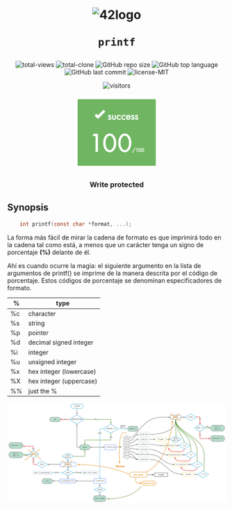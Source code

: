 <h1 align="center">
  <img  width="120" alt="42logo"  src="https://user-images.githubusercontent.com/19689770/129336866-169b0dc7-ea41-47d4-b50a-d466508031af.png">
  
	printf
</h1>

 <p align="center">
<!-- these values are automatically generated with github actions and github api -->
<img alt="total-views" src="https://img.shields.io/badge/views-4-blue">
<img alt="total-clone" src="https://img.shields.io/badge/clone-52-blue">
<!-- buy me a coffee if you want to know how -->
<img alt="GitHub repo size" src="https://img.shields.io/github/repo-size/nach131/ft_printf">
<img alt="GitHub top language" src="https://img.shields.io/github/languages/top/nach131/ft_printf">
<img alt="GitHub last commit" src="https://img.shields.io/github/last-commit/nach131/ft_printf">
<img alt="license-MIT" src="https://img.shields.io/badge/license-MIT-blue">
</p>

<span align="center">

![visitors](https://visitor-badge.glitch.me/badge?page_id=nach131.ft_printf&left_color=green&right_color=blue)


![125](https://github.com/nach131/42Barcelona/blob/main/images/100.png)

</span>

<h3 align="center">Write protected</h3>

## Synopsis

```c
	int printf(const char *format, ...);
```

La forma más fácil de mirar la cadena de formato es que imprimirá todo en la cadena tal como está, a menos que un carácter tenga un signo de porcentaje **(%)** delante de él.

Ahí es cuando ocurre la magia: el siguiente argumento en la lista de argumentos de printf() se imprime de la manera descrita por el código de porcentaje. Estos códigos de porcentaje se denominan especificadores de formato.

<div align="center">

%  | type |
---|------|
%c | character				|
%s | string					|
%p | pointer				|
%d | decimal signed integer	|
%i | integer				|
%u | unsigned integer		|
%x | hex integer (lowercase)|
%X | hex integer (uppercase)|
%% | just the %				|
</div>

![](Mapa%20conceptual.png)
